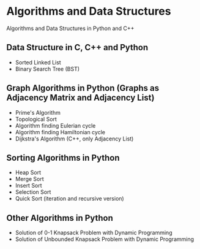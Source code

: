 # Algorithms and Data Structures
Algorithms and Data Structures in Python and C++

## Data Structure in C, C++ and Python
- Sorted Linked List
- Binary Search Tree (BST)

## Graph Algorithms in Python (Graphs as Adjacency Matrix and Adjacency List)
- Prime's Algorithm 
- Topological Sort 
- Algorithm finding Eulerian cycle 
- Algorithm finding Hamiltonian cycle 
- Dijkstra's Algorithm (C++, only Adjacency List)

## Sorting Algorithms in Python
- Heap Sort
- Merge Sort
- Insert Sort
- Selection Sort
- Quick Sort (iteration and recursive version)

## Other Algorithms in Python
- Solution of 0-1 Knapsack Problem with Dynamic Programming
- Solution of Unbounded Knapsack Problem with Dynamic Programming
